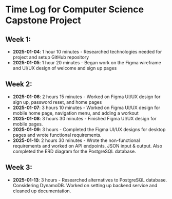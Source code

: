 # Time Log for Computer Science Capstone Project

## Week 1:
- **2025-01-04**: 1 hour 10 minutes - Researched technologies needed for project and setup GitHub repository
- **2025-01-05**: 1 hour 20 minutes - Began work on the Figma wireframe and UI/UX design of welcome and sign up pages

## Week 2:
- **2025-01-06**: 2 hours 15 minutes - Worked on Figma UI/UX design for sign up, password reset, and home pages
- **2025-01-07**: 3 hours 10 minutes - Worked on Figma UI/UX design for mobile home page, navigation menu, and adding a workout
- **2025-01-08**: 3 hours 30 minutes - Finished Figma UI/UX design for mobile pages.
- **2025-01-09**: 3 hours - Completed the Figma UI/UX designs for desktop pages and wrote functional requirements.
- **2025-01-10**: 2 hours 30 minutes - Wrote the non-functional requirements and worked on API endpoints, JSON input & output. Also completed the ERD diagram for the PostgreSQL database.

## Week 3:
- **2025-01-13**: 3 hours - Researched alternatives to PostgreSQL database. Considering DynamoDB. Worked on setting up backend service and cleaned up documentation.
